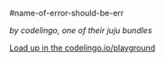 #name-of-error-should-be-err

_by codelingo, one of their juju bundles_


[Load up in the codelingo.io/playground](https://codelingo.io/playground/?repo=github.com/codelingo/hub&dir=tenets/codelingo/juju/name-of-error-should-be-err&tenet=codelingo/juju/name-of-error-should-be-err)
